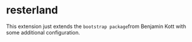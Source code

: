 # resterland

This extension just extends the `bootstrap package`from Benjamin Kott with some additional configuration.
